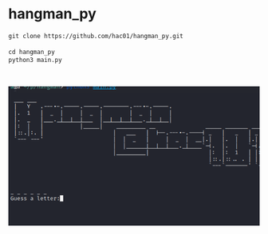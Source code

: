 # hangman_py
```     
git clone https://github.com/hac01/hangman_py.git 

cd hangman_py 
python3 main.py 



```
![Alt text](https://github.com/hac01/hangman_py/blob/main/hangmain.png)
